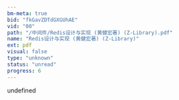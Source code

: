 ```yaml
---
bm-meta: true
bid: "fkGavZDTdGXGUhAE"
vid: "00"
path: "/中间件/Redis设计与实现 (黄健宏著) (Z-Library).pdf"
name: "Redis设计与实现 (黄健宏著) (Z-Library)"
ext: pdf
visual: false
type: "unknown"
status: "unread"
progress: 6
---
```

undefined